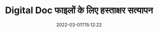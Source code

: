 ---
############################# Static ############################
layout: "auto-gen-signature"
date: 2022-03-01T15:12:22
draft: false
operation: Verify
signaturetype: Digital
fileformat: Doc
productName: .NET
lang: hi
productCode: net
otherformats: pdf doc docx docm dot dotx odt ott xls xlsx xlsm xlsb ods ots xltx xltm pptx pptm
breadcrumb: Put Digital signature on Doc for C#

############################# Head ############################
head_title: "C# के माध्यम से Doc फ़ाइलों के लिए Digital हस्ताक्षरों का सत्यापन"
head_description: "Doc दस्तावेज़ों और उनके Digital हस्ताक्षरों को सत्यापित करने के लिए .NET कोड की केवल कुछ पंक्तियों का उपयोग करें।"

############################# Header ############################
title: "Digital Doc फाइलों के लिए हस्ताक्षर सत्यापन"
description: ".NET के लिए API Digital हस्ताक्षरों को Doc दस्तावेज़ों पर सत्यापित करने का अवसर प्रदान करता है। आपके Doc दस्तावेज़ों के अंदर ई-हस्ताक्षर का सत्यापन जल्दी और आसानी से किया जा सकता है।"
bg_image: "https://cms.admin.containerize.com/templates/aspose/App_Themes/V3/images/bg/header1.png"
bg_overlay: false
button:
    enable: true

############################# SubMenu ############################
submenu:
    enable: true

    left:
        img_alt: "GroupDocs.Signature for .NET"
        image: "https://cms.admin.containerize.com/templates/groupdocs/images/product-logos/90x90-noborder/groupdocs-signature-net.png"
        product: "GroupDocs.Signature"
        platform: ".NET"



############################# About ############################
about:
    enable: true
    title: "नई GroupDocs.Signature for .NET API सुविधाएं खोजें"
    content: |
        [GroupDocs.Signature for .NET](https://products.groupdocs.com/signature/net/) API इलेक्ट्रॉनिक हस्ताक्षरों का उपयोग करके कई दस्तावेज़ प्रारूपों को संसाधित करने के व्यापक तरीके प्रदान करता है। टेक्स्ट, इमेज, डिजिटल सर्टिफिकेट, बारकोड, क्यूआर-कोड, स्टैम्प या मेटाडेटा जैसे कई प्रकार के डिजिटल हस्ताक्षर समर्थित हैं। ग्राहक PDF, MS Word दस्तावेज़, MS Excel कार्यपुस्तिका, MS PowerPoint प्रस्तुतियों, Adobe Photoshop फ़ाइलों और विभिन्न छवि प्रारूपों में डिजिटल हस्ताक्षर जोड़, हटा, संपादित, मान्य या खोज सकते हैं। अतिरिक्त सुविधाओं और सेटिंग्स की आश्चर्यजनक संख्या उपलब्ध है।
    

############################# Steps ############################
steps:
    enable: true
    title_left: "अपने Doc दस्तावेज़ में Digital हस्ताक्षरों की पुष्टि कैसे करें"
    content_left: |
        [GroupDocs.Signature for .NET](https://products.groupdocs.com/signature/net/) में Digital Doc दस्तावेज़ों पर रखे गए हस्ताक्षरों के सत्यापन जैसी उपयोगी सुविधाएं शामिल हैं। अतिरिक्त कोड लागू किए बिना इस अवसर का उपयोग करें।
        
        * सबसे पहले, सिग्नेचर क्लास को एक दस्तावेज़ के लिए एक कंस्ट्रक्टर पैरामीटर पथ के रूप में प्रदान करना, जिसे सत्यापित किया जाना है।
        * दूसरे, एक नया VerifyOptions ऑब्जेक्ट बनाएं और सभी आवश्यक गुण सेट करें।
        * अंत में, सिग्नेचर के ऑब्जेक्ट वेरिफाई मेथड को VerifyOptions इंस्टेंस पास करने का आह्वान करें।
        * फिर सत्यापन परिणामों की प्रक्रिया करें।

    title_right: "सिस्टम आवश्यकताएं"
    content_right: |
        GroupDocs.Signature for .NET सभी प्रमुख प्लेटफॉर्म और ऑपरेटिंग सिस्टम पर समर्थित हैं। नीचे दिए गए कोड को निष्पादित करने से पहले, कृपया सुनिश्चित करें कि आपके सिस्टम पर निम्नलिखित पूर्वापेक्षाएँ स्थापित हैं।

        * ऑपरेटिंग सिस्टम: माइक्रोसॉफ्ट विंडोज, लिनक्स, मैकओएस
        * विकास परिवेश: Microsoft Visual Studio, Xamarin, MonoDevelop
        * Frameworks: .NET Framework, .NET Standard, .NET Core, Mono
        * [Nuget](https://www.nuget.org/packages/groupdocs.signature) से GroupDocs.Signature for .NET का नवीनतम संस्करण डाउनलोड करें
         
    code: |
        ```csharp    
                
        // Set up input Doc file
        string filePath = "input.doc";

        // Instantiate Signature for input file
        using (GroupDocs.Signature.Signature signature = new GroupDocs.Signature.Signature(filePath))
        {
                //Provide verification options
                DigitalVerifyOptions options = new DigitalVerifyOptions()
                {
                    // Digital signature comment
                    Comments = "Approved by co-owner",
                    // specify period of signatures
                    SignDateTimeFrom = new DateTime(year: 2021, month: 01, day: 01),
                    SignDateTimeTo = new DateTime(year: 2022, month: 12, day: 31)
                };

                // Verify document signatures
                VerificationResult result = signature.Verify(options);

                //process result
                if (result.IsValid)
                {
                    //..
                }
        }

        ```

############################# Demos ############################
demos:
    enable: true
    title: "Digital सिग्नेचर लाइव डेमो के साथ साइन करना"
    content: |
       [GroupDocs.Signature App](https://products.groupdocs.app/signature/family) वेबसाइट पर जाकर अभी Doc फ़ाइल में विभिन्न इलेक्ट्रॉनिक हस्ताक्षर जोड़ें।          

############################# More Formats ############################
more_formats:
    enable: true
    title: "C# का उपयोग करके अन्य Digital हस्ताक्षर सत्यापित करें"
    content: |
        "विभिन्न दस्तावेजों में रखे गए इलेक्ट्रॉनिक हस्ताक्षरों का सत्यापन। नीचे बताए अनुसार लोकप्रिय फ़ाइल स्वरूपों में हस्ताक्षरों की गुणवत्ता की जाँच करें।"
    format: 
       
       
back_to_top:
    enable: true
---